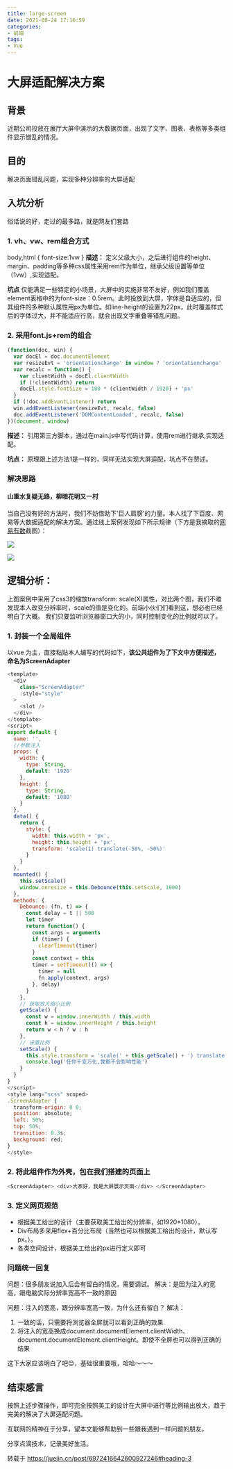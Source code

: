 ```yaml
---
title: large-screen
date: 2021-08-24 17:16:59
categories:
- 前端
tags:
- Vue
---
```

# 大屏适配解决方案
## 背景
近期公司投放在展厅大屏中演示的大数据页面，出现了文字、图表、表格等多类组件显示错乱的情况。

## 目的
解决页面错乱问题，实现多种分辨率的大屏适配

## 入坑分析
俗话说的好，走过的最多路，就是网友们套路
### 1. vh、vw、rem组合方式
body,html {
  font-size:1vw
}
**描述：** 定义父级大小，之后进行组件的height、margin、padding等多种css属性采用rem作为单位，继承父级设置等单位（1vw）,实现适配。

**坑点** 仅能满足一些特定的小场景，大屏中的实施非常不友好，例如我们覆盖element表格中的为font-size：0.5rem。此时投放到大屏，字体是自适应的，但其组件的多种默认属性用px为单位。如line-height的设置为22px，此时覆盖样式后的字体过大，并不能适应行高，就会出现文字重叠等错乱问题。

### 2. 采用font.js+rem的组合
```javascript
(function(doc, win) {
  var docEl = doc.documentElement
  var resizeEvt = 'orientationchange' in window ? 'orientationchange' : 'resize'
  var recalc = function() {
    var clientWidth = docEl.clientWidth
    if (!clientWidth) return
    docEl.style.fontSize = 100 * (clientWidth / 1920) + 'px'
  }
  if (!doc.addEventListener) return
  win.addEventListener(resizeEvt, recalc, false)
  doc.addEventListener('DOMContentLoaded', recalc, false)
})(document, window)
```
**描述：** 引用第三方脚本，通过在main.js中写代码计算，使用rem进行继承,实现适配。

**坑点：** 原理跟上述方法1是一样的，同样无法实现大屏适配，坑点不在赘述。

### 解决思路
#### 山重水复疑无路，柳暗花明又一村
当自己没有好的方法时，我们不妨借助下'巨人肩膀'的力量。本人找了下百度、网易等大数据适配的解决方案。通过线上案例发现如下所示规律（下方是我摘取的[网易有数](https://youdata.163.com/)截图）：

![](https://p6-juejin.byteimg.com/tos-cn-i-k3u1fbpfcp/77b1e879360c4fa88e1404ff62801973~tplv-k3u1fbpfcp-watermark.awebp)

![](https://p9-juejin.byteimg.com/tos-cn-i-k3u1fbpfcp/c5fe547d4549424db27a39944541e860~tplv-k3u1fbpfcp-watermark.awebp)

## 逻辑分析：
上图案例中采用了css3的缩放transform: scale(X)属性，对比两个图，我们不难发现本人改变分辨率时，scale的值是变化的。前端小伙们们看到这，想必也已经明白了大概。
我们只要监听浏览器窗口大的小，同时控制变化的比例就可以了。

### 1. 封装一个全局组件
以vue 为主，直接粘贴本人编写的代码如下，**该公共组件为了下文中方便描述，命名为ScreenAdapter**
```javascript
<template>
  <div
    class="ScreenAdapter"
    :style="style"
  >
    <slot />
  </div>
</template>
<script>
export default {
  name: '',
  //参数注入
  props: {
    width: {
      type: String,
      default: '1920' 
    },
    height: {
      type: String,
      default: '1080' 
    }
  },
  data() {
    return {
      style: {
        width: this.width + 'px',
        height: this.height + 'px',
        transform: 'scale(1) translate(-50%, -50%)'
      }
    }
  },
  mounted() {
    this.setScale()
    window.onresize = this.Debounce(this.setScale, 1000)
  },
  methods: {
    Debounce: (fn, t) => {
      const delay = t || 500
      let timer
      return function() {
        const args = arguments
        if (timer) {
          clearTimeout(timer)
        }
        const context = this
        timer = setTimeout(() => {
          timer = null
          fn.apply(context, args)
        }, delay)
      }
    },
    // 获取放大缩小比例
    getScale() {
      const w = window.innerWidth / this.width
      const h = window.innerHeight / this.height
      return w < h ? w : h
    },
    // 设置比例
    setScale() {
      this.style.transform = 'scale(' + this.getScale() + ') translate(-50%, -50%)'
      console.log('任你千变万化,我都不会影响性能')
    }
  }
}
</script>
<style lang="scss" scoped>
.ScreenAdapter {
  transform-origin: 0 0;
  position: absolute;
  left: 50%;
  top: 50%;
  transition: 0.3s;
  background: red;
}
</style>
```
### 2. 将此组件作为外壳，包在我们搭建的页面上
```javascript
<ScreenAdapter> <div>大家好，我是大屏展示页面</div> </ScreenAdapter>
```

### 3. 定义网页规范
- 根据美工给出的设计（主要获取美工给出的分辨率，如1920*1080）。
- Div布局多采用flex+百分比布局（当然也可以根据美工给出的设计，默认写px。）。
- 各类空间设计，根据美工给出的px进行定义即可
### 问题统一回复
问题：很多朋友说加入后会有留白的情况，需要调试。
解决：是因为注入的宽高，跟电脑实际分辨率宽高不一致的原因

问题：注入的宽高，跟分辨率宽高一致，为什么还有留白？
解决：

1. 一致的话，只需要将浏览器全屏就可以看到正确的效果.
2. 将注入的宽高换成document.documentElement.clientWidth、document.documentElement.clientHeight。即使不全屏也可以得到正确的结果

这下大家应该明白了吧😊，基础很重要哦，哈哈～～～

## 结束感言
按照上述步骤操作，即可完全按照美工的设计在大屏中进行等比例输出放大，趋于完美的解决了大屏适配问题。

互联网的精神在于分享，望本文能够帮助到一些跟我遇到一样问题的朋友。

分享点滴技术，记录美好生活。

转载于 https://juejin.cn/post/6972416642600927246#heading-3